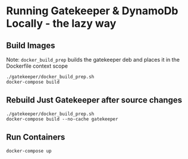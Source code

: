 # Running Gatekeeper & DynamoDb Locally - the lazy way


## Build Images 
Note: `docker_build_prep` builds the gatekeeper deb and places it in the Dockerfile context scope
```
./gatekeeper/docker_build_prep.sh
docker-compose build
```

## Rebuild Just Gatekeeper after source changes
```
./gatekeeper/docker_build_prep.sh
docker-compose build --no-cache gatekeeper
```

## Run Containers
```
docker-compose up
```
